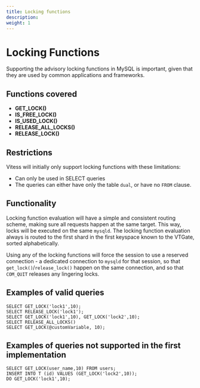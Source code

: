 ```yaml
---
title: Locking functions
description:
weight: 1
---
```

# Locking Functions

Supporting the advisory locking functions in MySQL is important, given that they are used by common applications and frameworks.

## Functions covered

 * __GET_LOCK()__
 * __IS_FREE_LOCK()__
 * __IS_USED_LOCK()__
 * __RELEASE_ALL_LOCKS()__
 * __RELEASE_LOCK()__

## Restrictions

Vitess will initially only support locking functions with these limitations:

 * Can only be used in SELECT queries
 * The queries can either have only the table `dual`, or have no `FROM` clause.

 ## Functionality

Locking function evaluation will have a simple and consistent routing scheme, making sure all requests happen at the same target. This way, locks will be executed on the same `mysqld`.
The locking function evaluation always is routed to the first shard in the first keyspace known to the VTGate, sorted alphabetically.

Using any of the locking functions will force the session to use a reserved connection - a dedicated connection to `mysqld` for that session, so that `get_lock()`/`release_lock()` happen on the same connection, and so that `COM_QUIT` releases any lingering locks.

## Examples of valid queries

```
SELECT GET_LOCK('lock1',10);
SELECT RELEASE_LOCK('lock1');
SELECT GET_LOCK('lock1',10), GET_LOCK('lock2',10);
SELECT RELEASE_ALL_LOCKS()
SELECT GET_LOCK(@customVariable, 10);
```

## Examples of queries not supported in the first implementation

```
SELECT GET_LOCK(user_name,10) FROM users;
INSERT INTO T (id) VALUES (GET_LOCK('lock2',10));
DO GET_LOCK('lock1',10);
```
